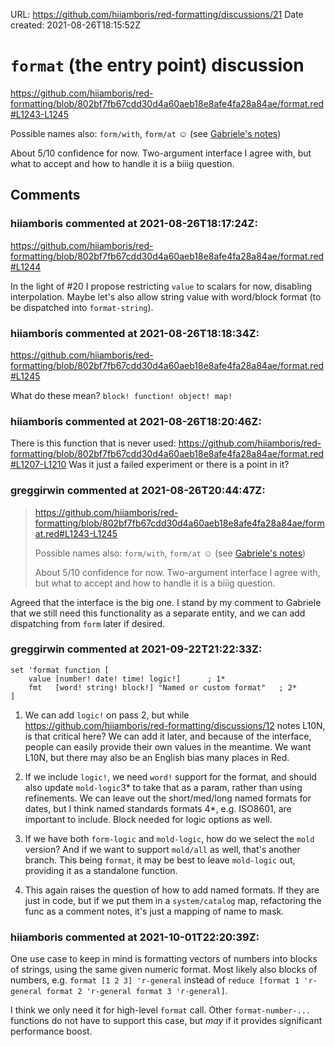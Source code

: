 URL: <https://github.com/hiiamboris/red-formatting/discussions/21>
Date created: 2021-08-26T18:15:52Z

# `format` (the entry point) discussion

https://github.com/hiiamboris/red-formatting/blob/802bf7fb67cdd30d4a60aeb18e8afe4fa28a84ae/format.red#L1243-L1245

Possible names also: `form/with`, `form/at` ☺ (see [Gabriele's notes](https://docs.google.com/document/d/11AfflcOXUJ_cHvqaaUjwOAyZ7F-zF3m_9g6R_bXg5jI/edit#heading=h.oxobx4ogoks))

About 5/10 confidence for now. Two-argument interface I agree with, but what to accept and how to handle it is a biiig question.

## Comments

### hiiamboris commented at 2021-08-26T18:17:24Z:

https://github.com/hiiamboris/red-formatting/blob/802bf7fb67cdd30d4a60aeb18e8afe4fa28a84ae/format.red#L1244

In the light of #20 I propose restricting `value` to scalars for now, disabling interpolation. Maybe let's also allow string value with word/block format (to be dispatched into `format-string`). 

### hiiamboris commented at 2021-08-26T18:18:34Z:

https://github.com/hiiamboris/red-formatting/blob/802bf7fb67cdd30d4a60aeb18e8afe4fa28a84ae/format.red#L1245

What do these mean? `block! function! object! map!`

### hiiamboris commented at 2021-08-26T18:20:46Z:

There is this function that is never used:
https://github.com/hiiamboris/red-formatting/blob/802bf7fb67cdd30d4a60aeb18e8afe4fa28a84ae/format.red#L1207-L1210
Was it just a failed experiment or there is a point in it?

### greggirwin commented at 2021-08-26T20:44:47Z:

> https://github.com/hiiamboris/red-formatting/blob/802bf7fb67cdd30d4a60aeb18e8afe4fa28a84ae/format.red#L1243-L1245
> 
> Possible names also: `form/with`, `form/at` ☺ (see [Gabriele's notes](https://docs.google.com/document/d/11AfflcOXUJ_cHvqaaUjwOAyZ7F-zF3m_9g6R_bXg5jI/edit#heading=h.oxobx4ogoks))
> 
> About 5/10 confidence for now. Two-argument interface I agree with, but what to accept and how to handle it is a biiig question.

Agreed that the interface is the big one. I stand by my comment to Gabriele that we still need this functionality as a separate entity, and we can add dispatching from `form` later if desired.

### greggirwin commented at 2021-09-22T21:22:33Z:

```
set 'format function [
	value [number! date! time! logic!]		; 1*
	fmt   [word! string! block!] "Named or custom format"	; 2*
]
```

1) We can add `logic!` on pass 2, but while https://github.com/hiiamboris/red-formatting/discussions/12 notes L10N, is that critical here? We can add it later, and because of the interface, people can easily provide their own values in the meantime. We want L10N, but there may also be an English bias many places in Red.

2) If we include `logic!`, we need `word!` support for the format, and should also update `mold-logic`3* to take that as a param, rather than using refinements. We can leave out the short/med/long named formats for dates, but I think named standards formats 4*, e.g. ISO8601, are important to include. Block needed for logic options as well.

3) If we have both `form-logic` and `mold-logic`, how do we select the `mold` version? And if we want to support `mold/all` as well, that's another branch. This being `format`, it may be best to leave `mold-logic` out, providing it as a standalone function.

4) This again raises the question of how to add named formats. If they are just in code, but if we put them in a `system/catalog` map, refactoring the func as a comment notes, it's just a mapping of name to mask.


### hiiamboris commented at 2021-10-01T22:20:39Z:

One use case to keep in mind is formatting vectors of numbers into blocks of strings, using the same given numeric format. Most likely also blocks of numbers, e.g. `format [1 2 3] 'r-general` instead of `reduce [format 1 'r-general format 2 'r-general format 3 'r-general]`. 

I think we only need it for high-level `format` call. Other `format-number-...` functions do not have to support this case, but *may* if it provides significant performance boost.

